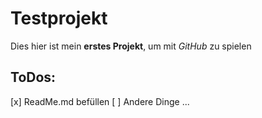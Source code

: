 # Testprojekt
Dies hier ist mein **erstes Projekt**, um mit *GitHub* zu spielen

## ToDos:
[x] ReadMe.md befüllen
[ ] Andere Dinge ...
